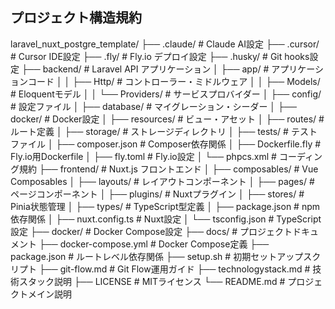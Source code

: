 ## プロジェクト構造規約

laravel_nuxt_postgre_template/
├── .claude/                 # Claude AI設定
├── .cursor/                 # Cursor IDE設定
├── .fly/                    # Fly.io デプロイ設定
├── .husky/                  # Git hooks設定
├── backend/                 # Laravel API アプリケーション
│   ├── app/                 # アプリケーションコード
│   │   ├── Http/           # コントローラー・ミドルウェア
│   │   ├── Models/         # Eloquentモデル
│   │   └── Providers/      # サービスプロバイダー
│   ├── config/             # 設定ファイル
│   ├── database/           # マイグレーション・シーダー
│   ├── docker/             # Docker設定
│   ├── resources/          # ビュー・アセット
│   ├── routes/             # ルート定義
│   ├── storage/            # ストレージディレクトリ
│   ├── tests/              # テストファイル
│   ├── composer.json       # Composer依存関係
│   ├── Dockerfile.fly      # Fly.io用Dockerfile
│   ├── fly.toml           # Fly.io設定
│   └── phpcs.xml          # コーディング規約
├── frontend/               # Nuxt.js フロントエンド
│   ├── composables/        # Vue Composables
│   ├── layouts/           # レイアウトコンポーネント
│   ├── pages/             # ページコンポーネント
│   ├── plugins/           # Nuxtプラグイン
│   ├── stores/            # Pinia状態管理
│   ├── types/             # TypeScript型定義
│   ├── package.json       # npm依存関係
│   ├── nuxt.config.ts     # Nuxt設定
│   └── tsconfig.json      # TypeScript設定
├── docker/                # Docker Compose設定
├── docs/                  # プロジェクトドキュメント
├── docker-compose.yml     # Docker Compose定義
├── package.json          # ルートレベル依存関係
├── setup.sh              # 初期セットアップスクリプト
├── git-flow.md           # Git Flow運用ガイド
├── technologystack.md    # 技術スタック説明
├── LICENSE               # MITライセンス
└── README.md             # プロジェクトメイン説明

